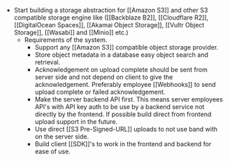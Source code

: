 - Start building a storage abstraction for [[Amazon S3]] and other S3 compatible storage engine like ([[Backblaze B2]], [[Cloudflare R2]], [[DigitalOcean Spaces]], [[Akamai Object Storage]], [[Vultr Object Storage]], [[Wasabi]] and [[Minio]] etc.)
	- Requirements of the system.
		- Support any [[Amazon S3]] compatible object storage provider.
		- Store object metadata in a database easy object search and retrieval.
		- Acknowledgement on upload complete should be sent from server side and not depend on client to give the acknowledgement. Preferably employee [[Webhooks]] to send upload complete or failed acknowledgement.
		- Make the server backend API first. This means server employees API's with API key auth to be use by a backend service not directly by the frontend. If possible build direct from frontend upload support in the future.
		- Use direct [[S3 Pre-Signed-URL]] uploads to not use band with on the server side.
		- Build client [[SDK]]'s to work in the frontend and backend for ease of use.